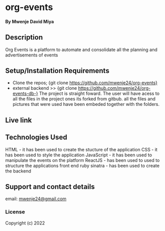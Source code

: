 # org-events
#### By Mwenje David Miya
## Description
Org Events is a platform to automate and consolidate all the planning and advertisements of events
## Setup/Installation Requirements
* Clone the repos;
{git clone https://github.com/mwenje24/org-events}
* external backend >> {git clone  https://github.com/mwenje24/org-events-db-}
The project is straight foward. The user will have acess to all the files in the project ones its forked from gitbub. all the files and pictures that were used have been embeded together with the folders.
## Live link
<!-- https://mwenje24.github.io// -->

## Technologies Used
HTML - it has been used to create the stucture of the application
CSS - it has been used to style the application
JavaScript - it has been used to manipulate the events on the platform
ReactJS - has been used to used to structure the applications front end
ruby sinatra - has been used to create the backend

## Support and contact details
email: mwenje24@gmail.com
### License
Copyright (c) 2022